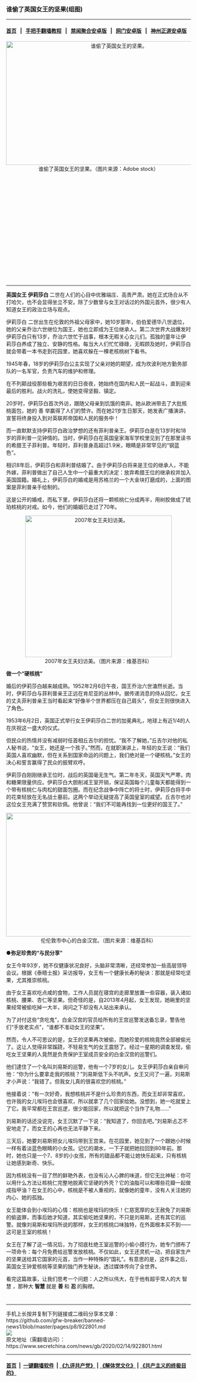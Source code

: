 ### 谁偷了英国女王的坚果(组图)
------------------------

#### [首页](https://github.com/gfw-breaker/banned-news1/blob/master/README.md) &nbsp;&nbsp;|&nbsp;&nbsp; [手把手翻墙教程](https://github.com/gfw-breaker/guides/wiki) &nbsp;&nbsp;|&nbsp;&nbsp; [禁闻聚合安卓版](https://github.com/gfw-breaker/bn-android) &nbsp;&nbsp;|&nbsp;&nbsp; [网门安卓版](https://github.com/oGate2/oGate) &nbsp;&nbsp;|&nbsp;&nbsp; [神州正道安卓版](https://github.com/SzzdOgate/update) 



<div class="article_right" style="fone-color:#000">
 <p style="text-align:center">
  <img alt="谁偷了英国女王的坚果。" src="https://img2.secretchina.com/pic/2019/11-26/p2570242a495567619-ss.jpg" style="height:337px; width:600px"/>
  <br>
   谁偷了英国女王的坚果。（图片来源：Adobe stock）
   <span id="hideid" name="hideid" style="color:red;display:none;">
    <span href="https://www.secretchina.com">
    </span>
   </span>
  </br>
 </p>
 <div id="txt-mid1-t21-2017">
  <ins class="adsbygoogle" data-ad-client="ca-pub-1276641434651360" data-ad-slot="2451032099" style="display:inline-block;width:336px;height:280px">
  </ins>
  

---


  </div>
 </div>
 <p>
  <strong>
   <span href="https://www.secretchina.com/news/gb/tag/英国女王" target="_blank">
    英国女王
   </span>
   伊莉莎白
  </strong>
  二世在人们的心目中优雅端庄、高贵严肃。她在正式场合从不打哈欠，也不会显得坐立不安。除了少数曾与女王对话过的外国元首外，很少有人知道女王的政治立场与观点。
  <span id="hideid" name="hideid" style="color:red;display:none;">
   <span href="https://www.secretchina.com">
   </span>
  </span>
 </p>
 <p>
  <span href="https://www.secretchina.com/news/gb/tag/伊莉莎白" target="_blank">
   伊莉莎白
  </span>
  二世出生在伦敦的外祖父母家中，她10岁那年，伯伯爱德华八世退位，她的父亲乔治六世继位为国王，她也立即成为王位继承人。第二次世界大战爆发时伊莉莎白只有13岁，乔治六世忙于战事，根本无暇关心女儿们。孤独的童年让伊莉莎白养成了独立、安静的性格。每当大人们忙忙碌碌，无暇顾及她时，伊莉莎白就会带着一本书走到花园里，她喜欢躲在一棵老核桃树下看书。
 </p>
 <p>
  1945年春，18岁的伊莉莎白公主实现了父亲对她的期望，成为坎波利地方勤务部队的一名军官，负责汽车的维护和修理。
 </p>
 <p>
  在不列颠战役那些极为艰苦的日日夜夜，她始终在国内和人民一起战斗，直到迎来最后的胜利。战火的洗礼，使她变得坚毅、镇定。
 </p>
 <p>
  20岁时，伊莉莎白首次外访，跟随父母亲到饥饿的南非。她从欧洲带去了大批核桃面包，她的
  <span href="https://www.secretchina.com/news/gb/tag/善" target="_blank">
   善
  </span>
  举赢得了人们的赞许。而在她21岁生日那天，她发表广播演讲，宣誓将终身投入到对英联邦帝国和人民的服务中！
 </p>
 <p>
  而一直默默支持伊莉莎白政治梦想的还有菲利普亲王。伊莉莎白是在13岁时和18岁的菲利普一见钟情的。当时，伊莉莎白在英国皇家海军学校里见到了在那里读书的希腊王子菲利普。年轻时，菲利普身高超过1.9米，眼睛是非常罕见的“钢蓝色”。
 </p>
 <p>
  相识8年后，伊莉莎白和菲利普结婚了。由于伊莉莎白将来是王位的继承人，不能外嫁，菲利普做出了自己人生中一个最重大的决定：放弃希腊王位的继承权并加入英国国籍。婚礼上，伊莉莎白的婚戒是用苏格兰的一个大金块打磨成的，上面的图案是菲利普亲手绘制的。
 </p>
 <p>
  这是公开的婚戒，而私下里，伊莉莎白还将一颗核桃仁分成两半，用树胶做成了琥珀核桃的对戒。如今，他们的婚姻已走过了70年。
 </p>
 <p style="text-align:center">
  <img alt="2007年女王夫妇访美。" src="https://img3.secretchina.com/pic/2020/2-12/p2625732a682330660-ss.jpg" style="height:386px; width:400px"/>
  <br>
   2007年女王夫妇访美。（图片来源：维基百科）
  </br>
 </p>
 <p>
  <strong>
   做一个“硬核桃”
  </strong>
 </p>
 <p>
  婚后的伊莉莎白越来越成熟。1952年2月6日午夜，国王乔治六世溘然长逝。当时，伊莉莎白与菲利普亲王正远在肯尼亚的丛林中。据传递消息的侍从回忆，女王的丈夫菲利普亲王当时看起来“好像半个世界都压在自己肩头”，但女王则很快进入了角色。
 </p>
 <p>
  1953年6月2日，英国正式举行女王伊莉莎白二世的加冕典礼，地球上有近1/4的人在庆祝这一盛大的仪式。
 </p>
 <p>
  但民众的热情并没有减弱时任首相丘吉尔的担忧。“我不了解她，”丘吉尔对他的私人秘书说，“女王，她还是一个孩子。”然而，在就职演讲上，年轻的女王说：“我们英国人喜欢幽默，但在关系到国家命运的问题上，我们绝对是一个硬核桃。”女王的决心和誓言赢得了民众的振臂欢呼。
 </p>
 <p>
  伊莉莎白刚刚继承王位时，战后的英国毫无生气。第二年冬天，英国天气严寒，肉和糖果限量供应。伊莉莎白大胆削减王室开销，保证英国每个儿童每天都能得到一个带有核桃仁与肉松的甜面包圈。而在纪念战争中阵亡的将士时，伊莉莎白将手中的花束轻放在无名战士墓前。这两个举动无疑提高了英国皇室的威望。丘吉尔也对这位女王充满了赞赏和钦佩。他曾说：“我们不可能再找到一位更好的国王了。”
 </p>
 <center>
  <div style="max-width: 632px;height:180px; display: none; text-align: center; margin: 0 auto; overflow: hidden;overflow-x: hidden;">
   <div id="taboola-midarticle-thumbnails" style="max-width: 632px;height:180px;overflow: hidden;overflow-x: hidden;">
   </div>
  </div>
  <div>
   <ins class="adsbygoogle" data-ad-client="ca-pub-1276641434651360" data-ad-format="fluid" data-ad-layout="in-article" data-ad-slot="5164544770" style="display:block; text-align:center;">
   </ins>
  </div>
 </center>
 <p style="text-align:center">
  <img alt="" src="https://img3.secretchina.com/pic/2020/2-12/p2625733a470502189-ss.jpg" style="height:337px; width:600px"/>
  <br>
   伦伦敦市中心的白金汉宫。（图片来源：维基百科）
  </br>
 </p>
 <p>
  <strong>
   ●弥足珍贵的“与民分享”
  </strong>
 </p>
 <p>
  女王今年93岁，她不仅健康状况良好，头脑非常清晰，还经常参加一些高层领导会议。根据《泰晤士报》采访报导，女王有一个健康长寿的秘诀：那就是经常吃坚果，尤其推崇核桃。
 </p>
 <p>
  由于女王喜欢吃点咸的食物，工作人员就在寝宫的走廊里放置一些容器，装入诸如核桃、腰果、杏仁等坚果。但奇怪的是，自2013年4月起，女王发现，她碗里的坚果经常被偷吃掉一大半，询问之下却没有人站出来承认。
 </p>
 <p>
  为了对付这些“贪吃鬼”，白金汉宫的官员给所有的王宫巡警发送备忘录，警告他们“手放老实点”，“谁都不准动女王的坚果”。
 </p>
 <center>
  <ins class="adsbygoogle" data-ad-client="ca-pub-1276641434651360" data-ad-format="fluid" data-ad-layout="in-article" data-ad-slot="3646767294" style="display:block; text-align:center;">
  </ins>
 </center>
 <p>
  然而，令人不可思议的是，女王的坚果再次被偷，而她珍爱的核桃竟然全部被偷光了。这让人觉得非常蹊跷，不轻易生气的女王震怒了。经过一星期的调查发现，偷吃女王坚果的人竟然是负责保护王室成员安全的白金汉宫的巡警们。
 </p>
 <p>
  他们逮住了一个名叫刘易斯的巡警，他有一个7岁的女儿。女王伊莉莎白亲自审问他：“你为什么要拿走我的核桃？”刘易斯低下头不吭声。女王又问了一遍，刘易斯才小声说：“我错了。但我女儿真的很喜欢您的核桃。”
 </p>
 <p>
  他接着说：“有一次好奇，我想核桃并不是什么珍贵的东西，而女王却非常喜欢，也许我的女儿埃玛也会很喜欢，所以就拿了几个回家给她。没想到，她一吃就爱上了它。我平常都在王宫巡逻，很少能回家，所以就把这个当作了礼物……”
 </p>
 <p>
  刘易斯的话还没说完，女王沉默了一下说：“我知道了，你回去吧。”刘易斯忐忑不安地走了，而女王的心再也无法平静下来。
 </p>
 <p>
  三天后，她要刘易斯把女儿埃玛带到王宫来。在花园里，她见到了一个跟她小时候一样有着淡蓝色眼睛的小女孩。记忆的潮水，一下子就把她拉回到80年前。那时，她也只是一个7、8岁的小女孩，所有的甜品都不能让她快乐起来，只有核桃让她感到新奇、快乐。
 </p>
 <p>
  因为核桃没有一目了然的鲜艳外表，也没有沁人心脾的味道，但它无比神秘：你可以用什么方法让核桃仁完整地脱离它坚硬的外壳？它的油脂可以和哪些花瓣一起做成指甲油？在女王的心中，核桃是不被人重视的，就像她的童年，没有人关注她的内心、她的孤独。
 </p>
 <p>
  女王能体会到小埃玛的心情：核桃也是埃玛的快乐！仁慈宽厚的女王赦免了刘易斯的偷盗罪，而事后她才知道，其实偷吃她坚果的，不只是刘易斯，还有其它的巡警。就像刘易斯和埃玛所说的那样，女王的核桃口味独特，在外面根本买不到——这可是王室的核桃！
 </p>
 <p>
  女王在了解了这一情况后，为了彻底杜绝王室巡警的小偷小摸行为，她专门颁布了一项命令：每个月免费给巡警发放核桃。不仅如此，女王还灵机一动，把自家生产的坚果送给其它国家的元首，当作一种特殊的“国礼”。有意思的是，这件事之后，英国女王钟爱核桃等坚果的独门养生秘诀，透过媒体传向了全世界。
 </p>
 <p>
  看完这篇故事，让我们思考一个问题：人之所以伟大，在于他有超乎常人的大
  <span href="https://www.secretchina.com/news/gb/tag/智慧" target="_blank">
   智慧
  </span>
  ，那种大
  <strong>
   智慧
  </strong>
  就是
  <strong>
   善
  </strong>
  和
  <strong>
   忍
  </strong>
  的胸襟。
  <center>
   <div>
    <div id="txt-mid2-t22-2017" style="display: block;  max-height: 351px;  overflow: hidden;">
     <div id="SC-21xxx">
     </div>
     <ins class="adsbygoogle" data-ad-client="ca-pub-1276641434651360" data-ad-format="auto" data-ad-slot="4301710469" data-full-width-responsive="true" style="display:block">
     </ins>
    </div>
   </div>
  </center>
  <div style="padding-top:12px;">
  </div>
 </p>
</div>

<hr/>
手机上长按并复制下列链接或二维码分享本文章：<br/>
https://github.com/gfw-breaker/banned-news1/blob/master/pages/p8/922801.md <br/>
<a href='https://github.com/gfw-breaker/banned-news1/blob/master/pages/p8/922801.md'><img src='https://github.com/gfw-breaker/banned-news1/blob/master/pages/p8/922801.md.png'/></a> <br/>
原文地址（需翻墙访问）：https://www.secretchina.com/news/gb/2020/02/14/922801.html


------------------------
#### [首页](https://github.com/gfw-breaker/banned-news1/blob/master/README.md) &nbsp;|&nbsp; [一键翻墙软件](https://github.com/gfw-breaker/nogfw/blob/master/README.md) &nbsp;| [《九评共产党》](https://github.com/gfw-breaker/9ping.md/blob/master/README.md#九评之一评共产党是什么) | [《解体党文化》](https://github.com/gfw-breaker/jtdwh.md/blob/master/README.md) | [《共产主义的终极目的》](https://github.com/gfw-breaker/gczydzjmd.md/blob/master/README.md)


<img src='http://gfw-breaker.win/banned-news/pages/p8/922801.md' width='0px' height='0px'/>